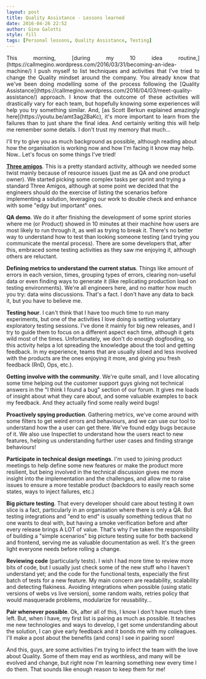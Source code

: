 ```yaml
---
layout: post
title: Quality Assistance - Lessons learned
date: 2016-04-26 22:52
author: Gino Galotti
style: fill
tags: [Personal lessons, Quality Assistance, Testing]
---
```

<p style="text-align:justify;">This morning, [during my 10 idea routine,](https://callmegino.wordpress.com/2016/03/31/becoming-an-idea-machine/) I push myself to list techniques and activities that I've tried to change the Quality mindset around the company. You already know that we've been doing modelling some of the process following the [Quality Assistance](https://callmegino.wordpress.com/2016/04/03/meet-quality-assistance/) approach. I know that the outcome of these activities will drastically vary for each team, but hopefully knowing some experiences will help you try something similar. And, [as Scott Berkun explained amazingly here](https://youtu.be/amt3ag2BaKc), it's more important to learn from the failures than to just share the final idea. And certainly writing this will help me remember some details. I don't trust my memory that much...

I'll try to give you as much background as possible, although reading about how the organisation is working now and how I'm facing it know may help. Now.. Let's focus on some things I've tried!

[**Three amigos**](http://www.velocitypartners.net/blog/2014/02/11/the-3-amigos-in-agile-teams/). This is a pretty standard activity, although we needed some twist mainly because of resource issues (just me as QA and one product owner). We started picking some complex tasks per sprint and trying a standard Three Amigos, although at some point we decided that the engineers should do the exercise of listing the scenarios before implementing a solution, leveraging our work to double check and enhance with some "edgy but important" ones.

**QA demo**. We do it after finishing the development of some sprint stories where me (or Product) showed in 10 minutes at their machine how users are most likely to run through it, as well as trying to break it. There's no better way to understand how to test than looking someone testing (and trying you communicate the mental process). There are some developers that, after this, embraced some testing activities as they saw me enjoying it, although others are reluctant.

**Defining metrics to understand the current status**. Things like amount of errors in each version, times, grouping types of errors, clearing non-useful data or even finding ways to generate it (like replicating production load on testing environments). We're all engineers here, and no matter how much you try: data wins discussions. That's a fact. I don't have any data to back it, but you have to believe me.

**Testing hour**. I can't think that I have too much time to run many experiments, but one of the activities I love doing is setting voluntary exploratory testing sessions. I've done it mainly for big new releases, and I try to guide them to focus on a different aspect each time, although it gets wild most of the times. Unfortunately, we don't do enough dogfooding, so this activity helps a lot spreading the knowledge about the tool and getting feedback. In my experience, teams that are usually siloed and less involved with the products are the ones enjoying it more, and giving you fresh feedback (RnD, Ops, etc.).

**Getting involve with the community**. We're quite small, and I love allocating some time helping out the customer support guys giving not technical answers in the "I think I found a bug" section of our forum. It gives me loads of insight about what they care about, and some valuable examples to back my feedback. And they actually find some really weird bugs!

**Proactively spying production**. Gathering metrics, we've come around with some filters to get weird errors and behaviours, and we can use our tool to understand how the a user can get there. We've found edgy bugs because of it. We also use Inspectlet to understand how the users react to new features, helping us understanding further user cases and finding strange behaviours!

**Participate in technical design meetings**. I'm used to joining product meetings to help define some new features or make the product more resilient, but being involved in the technical discussion gives me more insight into the implementation and the challenges, and allow me to raise issues to ensure a more testable product (backdoors to easily reach some states, ways to inject failures, etc.)

**Big picture testing**. That every developer should care about testing it own slice is a fact, particularly in an organisation where there is only a QA. But testing integrations and "end to end" is usually something tedious that no one wants to deal with, but having a smoke verification before and after every release brings A LOT of value. That's why I've taken the responsibility of building a "simple scenarios" big picture testing suite for both backend and frontend, serving me as valuable documentation as well. It's the green light everyone needs before rolling a change.

**Reviewing code** (particularly tests). I wish I had more time to review more bits of code, but I usually just check some of the new stuff who I haven't understand yet; and the code for the functional tests, especially the first batch of tests for a new feature. My main concern are readability, scalability and detecting flakiness. Avoiding integrations when possible (using static versions of webs vs live version), some random waits, retries policy that would masquerade problems, modularize for reusability...

**Pair whenever possible**. Ok, after all of this, I know I don't have much time left. But, when I have, my first list is pairing as much as possible. It teaches me new technologies and ways to develop, I get some understanding about the solution, I can give early feedback and it bonds me with my colleagues. I'll make a post about the benefits (and cons) I see in pairing soon!

And this, guys, are some activities I'm trying to infect the team with the love about Quality. Some of them may end as worthless, and many will be evolved and change, but right now I'm learning something new every time I do them. That sounds like enough reason to keep them for me!